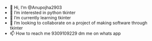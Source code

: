 - 👋 Hi, I’m @Anupojha2903
- 👀 I’m interested in python tkinter
- 🌱 I’m currently learning tkinter
- 💞️ I’m looking to collaborate on a project of making software through tkinter
- 📫 How to reach me 9309109229 dm me on whats app

<!---
Anupojha2903/Anupojha2903 is a ✨ special ✨ repository because its `README.md` (this file) appears on your GitHub profile.
You can click the Preview link to take a look at your changes.
--->
